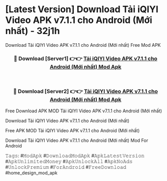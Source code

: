# [Latest Version] Download Tải iQIYI Video APK v7.1.1 cho Android (Mới nhất) - 32j1h

Download Tải iQIYI Video APK v7.1.1 cho Android (Mới nhất) Free Mod APK

<div align="center">
<h3>🔴 Download [Server1] 👉👉 <a href="https://apk-comot.site?title=Tải_iQIYI_Video_APK_v7.1.1_cho_Android_(Mới_nhất)">Tải iQIYI Video APK v7.1.1 cho Android (Mới nhất) Mod Apk</a></h3><br>

<h3>🔴 Download [Server2] 👉👉 <a href="https://apk-comot.site?title=Tải_iQIYI_Video_APK_v7.1.1_cho_Android_(Mới_nhất)">Tải iQIYI Video APK v7.1.1 cho Android (Mới nhất) Mod Apk</a></h3>
</div>


Free Download APK MOD Tải iQIYI Video APK v7.1.1 cho Android (Mới nhất)

Download Tải iQIYI Video APK v7.1.1 cho Android (Mới nhất) 

Free APK MOD Tải iQIYI Video APK v7.1.1 cho Android (Mới nhất) 

Download Tải iQIYI Video APK v7.1.1 cho Android (Mới nhất) Mod For Android

𝚃𝚊𝚐𝚜: #𝙼𝚘𝚍𝙰𝚙𝚔 #𝙳𝚘𝚠𝚗𝚕𝚘𝚊𝚍𝙼𝚘𝚍𝙰𝚙𝚔 #𝙰𝚙𝚔𝙻𝚊𝚝𝚎𝚜𝚝𝚅𝚎𝚛𝚜𝚒𝚘𝚗 #𝙰𝚙𝚔𝚄𝚗𝚕𝚒𝚖𝚒𝚝𝚎𝚍𝙼𝚘𝚗𝚎𝚢 #𝙰𝚙𝚔𝚄𝚗𝚕𝚘𝚌𝚔𝙰𝚕𝚕 #𝙰𝚙𝚔𝙽𝚘𝙰𝚍𝚜 #𝚄𝚗𝚕𝚘𝚌𝚔𝙿𝚛𝚎𝚖𝚒𝚞𝚖 #𝙵𝚘𝚛𝙰𝚗𝚍𝚛𝚘𝚒𝚍 #𝙵𝚛𝚎𝚎𝙳𝚘𝚠𝚗𝚕𝚘𝚊𝚍 #home_design_mod_apk